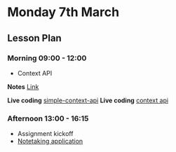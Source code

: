 # Monday 7th March

## Lesson Plan

### Morning 09:00 - 12:00

+ Context API

**Notes** [Link](./07%20March%20Notes.md)

**Live coding** [simple-context-api](https://github.com/E07-2/react-weather-app/tree/simple-context-api)
**Live coding** [context api](https://github.com/E07-2/react-weather-app/tree/context-api)

### Afternoon 13:00 - 16:15

+ Assignment kickoff
+ [Notetaking application](https://github.com/FrancoSpeziali/react-notetaking-app)
